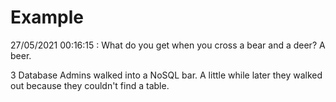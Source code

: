 # Example

<!-- replace-with-date starts -->
27/05/2021 00:16:15 : What do you get when you cross a bear and a deer? A beer.
<!-- replace-with-date ends -->

<!-- replace-with-joke starts -->
3 Database Admins walked into a NoSQL bar. A little while later they walked out because they couldn't find a table.
<!-- replace-with-joke ends -->